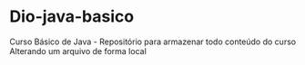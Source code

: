 # Dio-java-basico
Curso Básico de Java - Repositório para armazenar todo conteúdo do curso
Alterando um arquivo de forma local

